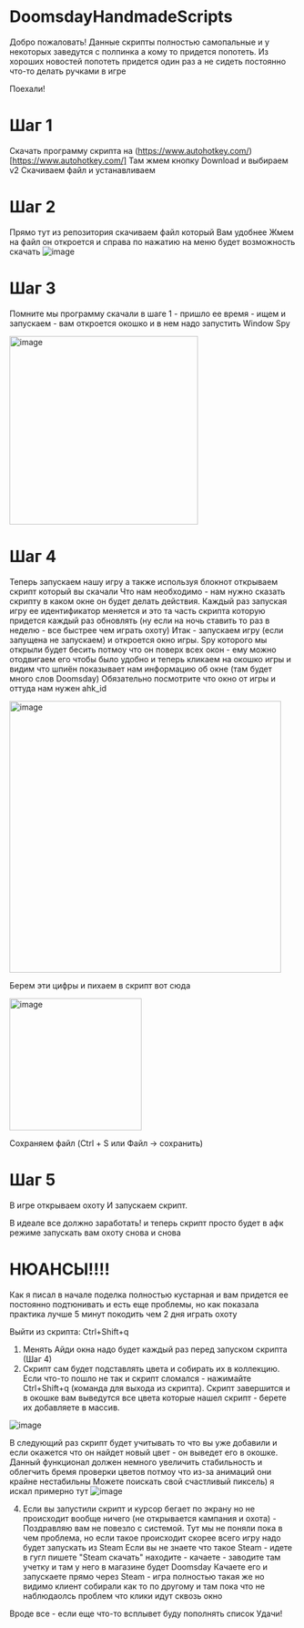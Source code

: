 # DoomsdayHandmadeScripts

Добро пожаловать!
Данные скрипты полностью самопальные и у некоторых заведутся с полпинка а кому то придется попотеть.
Из хороших новостей попотеть придется один раз а не сидеть постоянно что-то делать ручками в игре

Поехали!

# Шаг 1
Скачать программу скрипта на (https://www.autohotkey.com/)[https://www.autohotkey.com/]
Там жмем кнопку Download и выбираем v2
Скачиваем файл и устанавливаем

# Шаг 2 
Прямо тут из репозитория скачиваем файл который Вам удобнее
Жмем на файл он откроется и справа по нажатию на меню будет возможность скачать
![image](https://github.com/user-attachments/assets/eff0d512-f68a-4c59-a021-bac69ee74f24)

# Шаг 3
Помните мы программу скачали в шаге 1 - пришло ее время - ищем и запускаем - вам откроется окошко
и в нем надо запустить Window Spy

<img width="331" alt="image" src="https://github.com/user-attachments/assets/7d108ebe-72b9-460a-a436-f758963894cf">

# Шаг 4
Теперь запускаем нашу игру а также используя блокнот открываем скрипт который вы скачали
Что нам необходимо - нам нужно сказать скрипту в каком окне он будет делать действия. Каждый раз запуская игру ее идентификатор
меняется и это та часть скрипта которую придется каждый раз обновлять (ну если на ночь ставить то раз в неделю - все быстрее чем играть охоту)
Итак - запускаем игру (если запущена не запускаем) и откроется окно игры. Spy которого мы открыли будет бесить потмоу что он поверх всех окон - ему можно
отодвигаем его чтобы было удобно и теперь кликаем на окошко игры и видим что шпиён показывает нам информацию об окне (там будет много слов Doomsday)
Обязательно посмотрите что окно от игры и оттуда нам нужен ahk_id

<img width="477" alt="image" src="https://github.com/user-attachments/assets/4b32c07d-db89-459a-bd99-93e6b3f2e2f0">

Берем эти цифры и пихаем в скрипт вот сюда

<img width="232" alt="image" src="https://github.com/user-attachments/assets/5dd729f1-dbda-41aa-abee-18a640366d40">

Сохраняем файл (Ctrl + S или Файл -> сохранить)

# Шаг 5
В игре открываем охоту
И запускаем скрипт.

В идеале все должно заработать! и теперь скрипт просто будет в афк режиме запускать вам охоту снова и снова

# НЮАНСЫ!!!!

Как я писал в начале поделка полностью кустарная и вам придется ее постоянно подтюнивать и есть еще проблемы,
но как показала практика лучше 5 минут покодить чем 2 дня играть охоту

Выйти из скрипта: Ctrl+Shift+q

1. Менять Айди окна надо будет каждый раз перед запуском скрипта (Шаг 4)
2. Скрипт сам будет подставлять цвета и собирать их в коллекцию. Если что-то пошло не так и скрипт сломался - нажимайте Ctrl+Shift+q (команда для выхода из скрипта). Скрипт завершится и в окошке вам выведутся все цвета которые нашел скрипт - берете их добавляете в массив.

![image](https://github.com/user-attachments/assets/a0a47135-128c-49f3-b6de-e859a7241e28)

В следующий раз скрипт будет учитывать то что вы уже добавили и если окажется что он найдет новый цвет - он выведет его в окошке.
Данный функционал должен немного увеличить стабильность и облегчить бремя проверки цветов потмоу что из-за анимаций они крайне нестабильны
Можете поискать свой счастливый пиксель) я искал примерно тут
![image](https://github.com/user-attachments/assets/a40263c5-ca52-46cb-9234-dfa8f54a9035)

4. Если вы запустили скрипт и курсор бегает по экрану но не происходит вообще ничего (не открывается кампания и охота) - 
Поздравляю вам не повезло с системой. Тут мы не поняли пока в чем проблема, но если такое происходит скорее всего игру надо будет запускать из Steam
Если вы не знаете что такое Steam - идете в гугл пишете "Steam скачать" находите - качаете - заводите там учетку и там у него в магазине будет Doomsday
Качаете его и запускаете прямо через Steam - игра полностью такая же но видимо клиент собирали как то по другому и там пока что не наблюдаолсь проблем что клики идут сквозь окно

Вроде все - если еще что-то всплывет буду пополнять список
Удачи!


